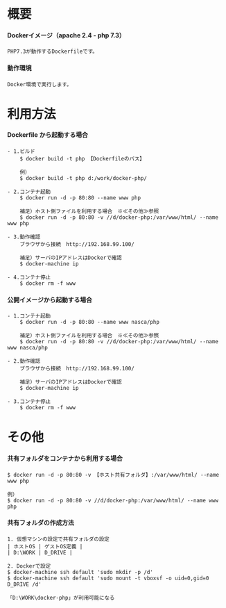 # 概要

#### Dockerイメージ（apache 2.4 - php 7.3）

    PHP7.3が動作するDockerfileです。

#### 動作環境

    Docker環境で実行します。

# 利用方法

#### Dockerfile から起動する場合
    - 1.ビルド
        $ docker build -t php 【Dockerfileのパス】
        
        例）
        $ docker build -t php d:/work/docker-php/
    
    - 2.コンテナ起動
        $ docker run -d -p 80:80 --name www php

        補足）ホスト側ファイルを利用する場合　※≪その他≫参照
        $ docker run -d -p 80:80 -v //d/docker-php:/var/www/html/ --name www php

    - 3.動作確認
        ブラウザから接続　http://192.168.99.100/
        
        補足）サーバのIPアドレスはDockerで確認
        $ docker-machine ip

    - 4.コンテナ停止
        $ docker rm -f www

#### 公開イメージから起動する場合
    - 1.コンテナ起動
        $ docker run -d -p 80:80 --name www nasca/php

        補足）ホスト側ファイルを利用する場合　※≪その他≫参照
        $ docker run -d -p 80:80 -v //d/docker-php:/var/www/html/ --name www nasca/php

    - 2.動作確認
        ブラウザから接続　http://192.168.99.100/
        
        補足）サーバのIPアドレスはDockerで確認
        $ docker-machine ip

    - 3.コンテナ停止
        $ docker rm -f www


# その他

#### 共有フォルダをコンテナから利用する場合

    $ docker run -d -p 80:80 -v 【ホスト共有フォルダ】:/var/www/html/ --name www php

    例）
    $ docker run -d -p 80:80 -v //d/docker-php:/var/www/html/ --name www php

#### 共有フォルダの作成方法

    1. 仮想マシンの設定で共有フォルダの設定
    | ホストOS | ゲストOS定義 | 
    | D:\WORK | D_DRIVE |

    2. Dockerで設定
    $ docker-machine ssh default 'sudo mkdir -p /d'
    $ docker-machine ssh default 'sudo mount -t vboxsf -o uid=0,gid=0 D_DRIVE /d'

    「D:\WORK\docker-php」が利用可能になる

